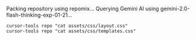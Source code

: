 Packing repository using repomix...
Querying Gemini AI using gemini-2.0-flash-thinking-exp-01-21...
```tool_code
cursor-tools repo "cat assets/css/layout.css"
cursor-tools repo "cat assets/css/templates.css"
```